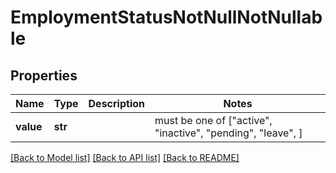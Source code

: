 # EmploymentStatusNotNullNotNullable


## Properties
Name | Type | Description | Notes
------------ | ------------- | ------------- | -------------
**value** | **str** |  |  must be one of ["active", "inactive", "pending", "leave", ]

[[Back to Model list]](../README.md#documentation-for-models) [[Back to API list]](../README.md#documentation-for-api-endpoints) [[Back to README]](../README.md)


